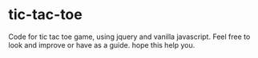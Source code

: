 # tic-tac-toe

Code for tic tac toe game, using jquery and vanilla javascript. Feel free to look and improve or have as a guide.
hope this help you.
